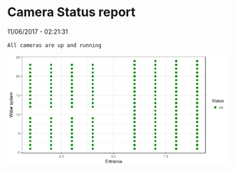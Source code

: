 Camera Status report
================
11/06/2017 - 02:21:31

    All cameras are up and running

![](camreport_files/figure-markdown_github/unnamed-chunk-2-1.png)
